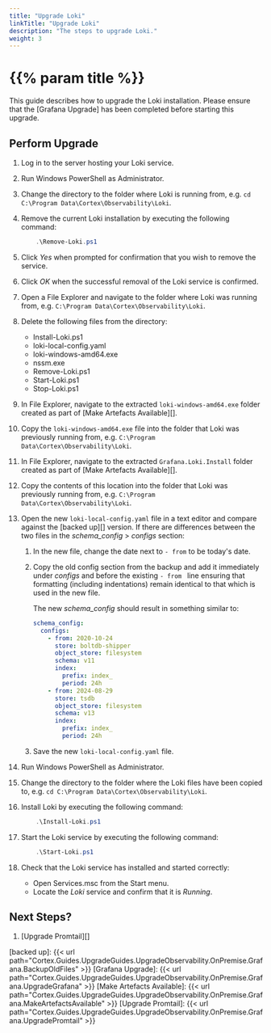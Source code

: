 ```yaml
---
title: "Upgrade Loki"
linkTitle: "Upgrade Loki"
description: "The steps to upgrade Loki."
weight: 3
---
```


# {{% param title %}}

This guide describes how to upgrade the Loki installation. Please ensure that the [Grafana Upgrade] has been completed before starting this upgrade.

## Perform Upgrade

1. Log in to the server hosting your Loki service.
1. Run Windows PowerShell as Administrator.
1. Change the directory to the folder where Loki is running from, e.g. `cd C:\Program Data\Cortex\Observability\Loki`.
1. Remove the current Loki installation by executing the following command:

    ``` powershell
        .\Remove-Loki.ps1
    ```

1. Click *Yes* when prompted for confirmation that you wish to remove the service.
1. Click *OK* when the successful removal of the Loki service is confirmed.
1. Open a File Explorer and navigate to the folder where Loki was running from, e.g. `C:\Program Data\Cortex\Observability\Loki`.
1. Delete the following files from the directory:

    * Install-Loki.ps1
    * loki-local-config.yaml
    * loki-windows-amd64.exe
    * nssm.exe
    * Remove-Loki.ps1
    * Start-Loki.ps1
    * Stop-Loki.ps1

1. In File Explorer, navigate to the extracted `loki-windows-amd64.exe` folder created as part of [Make Artefacts Available][].
1. Copy the `loki-windows-amd64.exe` file into the folder that Loki was previously running from, e.g. `C:\Program Data\Cortex\Observability\Loki`.
1. In File Explorer, navigate to the extracted `Grafana.Loki.Install` folder created as part of [Make Artefacts Available][].
1. Copy the contents of this location into the folder that Loki was previously running from, e.g. `C:\Program Data\Cortex\Observability\Loki`.
1. Open the new `loki-local-config.yaml` file in a text editor and compare against the [backed up][] version.  If there are differences between the two files in the *schema_config* > *configs* section:

    1. In the new file, change the date next to `- from` to be today's date.
    1. Copy the old config section from the backup and add it immediately under *configs* and before the existing `- from ` line ensuring that formatting (including indentations) remain identical to that which is used in the new file.

        The new *schema_config* should result in something similar to:

        ```yaml
        schema_config:
          configs:
            - from: 2020-10-24
              store: boltdb-shipper
              object_store: filesystem
              schema: v11
              index:
                prefix: index_
                period: 24h
            - from: 2024-08-29
              store: tsdb
              object_store: filesystem
              schema: v13
              index:
                prefix: index_
                period: 24h
        ```

    1. Save the new `loki-local-config.yaml` file.

1. Run Windows PowerShell as Administrator.
1. Change the directory to the folder where the Loki files have been copied to, e.g. `cd C:\Program Data\Cortex\Observability\Loki`.
1. Install Loki by executing the following command:

    ``` powershell
        .\Install-Loki.ps1
    ```

1. Start the Loki service by executing the following command:

    ``` powershell
        .\Start-Loki.ps1
    ```

1. Check that the Loki service has installed and started correctly:
    * Open Services.msc from the Start menu.
    * Locate the *Loki* service and confirm that it is *Running*.

## Next Steps?

1. [Upgrade Promtail][]

[backed up]: {{< url path="Cortex.Guides.UpgradeGuides.UpgradeObservability.OnPremise.Grafana.BackupOldFiles" >}}
[Grafana Upgrade]: {{< url path="Cortex.Guides.UpgradeGuides.UpgradeObservability.OnPremise.Grafana.UpgradeGrafana" >}}
[Make Artefacts Available]: {{< url path="Cortex.Guides.UpgradeGuides.UpgradeObservability.OnPremise.Grafana.MakeArtefactsAvailable" >}}
[Upgrade Promtail]: {{< url path="Cortex.Guides.UpgradeGuides.UpgradeObservability.OnPremise.Grafana.UpgradePromtail" >}}
